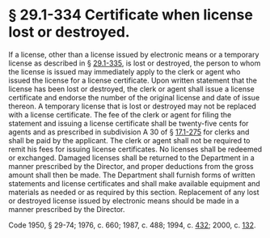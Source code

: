 # § 29.1-334 Certificate when license lost or destroyed.

<p>If a license, other than a license issued by electronic means or a temporary license as described in § <a href='http://law.lis.virginia.gov/vacode/29.1-335/'>29.1-335</a>, is lost or destroyed, the person to whom the license is issued may immediately apply to the clerk or agent who issued the license for a license certificate. Upon written statement that the license has been lost or destroyed, the clerk or agent shall issue a license certificate and endorse the number of the original license and date of issue thereon. A temporary license that is lost or destroyed may not be replaced with a license certificate. The fee of the clerk or agent for filing the statement and issuing a license certificate shall be twenty-five cents for agents and as prescribed in subdivision A 30 of § <a href='http://law.lis.virginia.gov/vacode/17.1-275/'>17.1-275</a> for clerks and shall be paid by the applicant. The clerk or agent shall not be required to remit his fees for issuing license certificates. No licenses shall be redeemed or exchanged. Damaged licenses shall be returned to the Department in a manner prescribed by the Director, and proper deductions from the gross amount shall then be made. The Department shall furnish forms of written statements and license certificates and shall make available equipment and materials as needed or as required by this section. Replacement of any lost or destroyed license issued by electronic means should be made in a manner prescribed by the Director.</p><p>Code 1950, § 29-74; 1976, c. 660; 1987, c. 488; 1994, c. <a href='http://lis.virginia.gov/cgi-bin/legp604.exe?941+ful+CHAP0432'>432</a>; 2000, c. <a href='http://lis.virginia.gov/cgi-bin/legp604.exe?001+ful+CHAP0132'>132</a>.</p>